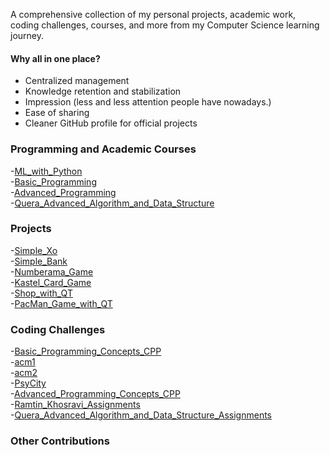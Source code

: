 A comprehensive collection of my personal projects, academic work, coding challenges, courses, and more from my Computer Science learning journey.
  
#### Why all in one place?
  - Centralized management
  - Knowledge retention and stabilization
  - Impression (less and less attention people have nowadays.)
  - Ease of sharing
  - Cleaner GitHub profile for official projects
  
  
  
### Programming and Academic Courses
-[ML_with_Python](./Courses/0.Machine_Learning_With_Python/)  
-[Basic_Programming](./Courses/1.Basic_Programming/)  
-[Advanced_Programming](./Courses/2.Advanced_Programming/)  
-[Quera_Advanced_Algorithm_and_Data_Structure](./Courses/3.Quera_advanced_algorithm_and_data_structure_course/)  

  
### Projects
-[Simple_Xo](./Courses/1.Basic_Programming/1.Simple_XO/)  
-[Simple_Bank](./Courses/1.Basic_Programming/2.Simple_Bank/)  
-[Numberama_Game](./Courses/1.Basic_Programming/3.Numberama/)  
-[Kastel_Card_Game](./Courses/2.Advanced_Programming/1.Kastel/)  
-[Shop_with_QT](./Courses/2.Advanced_Programming/2.Shop/)  
-[PacMan_Game_with_QT](./Courses/2.Advanced_Programming/3.PacMan/)  
  
  
### Coding Challenges
-[Basic_Programming_Concepts_CPP](./Courses/1.Basic_Programming/0.Assignments_and_Practices/)  
-[acm1](./Other_Codes/acm_icpc_1/)  
-[acm2](./Other_Codes/acm_icpc_2/)  
-[PsyCity](./Other_Codes/PsyCity/)  
-[Advanced_Programming_Concepts_CPP](./Courses/2.Advanced_Programming/0.Assignments_and_Practices)  
-[Ramtin_Khosravi_Assignments](./Courses/2.Advanced_Programming/0.Ramtin_Khosravi_Course)  
-[Quera_Advanced_Algorithm_and_Data_Structure_Assignments](./Courses/3.Quera_advanced_algorithm_and_data_structure_course)  
  
  

### Other Contributions
